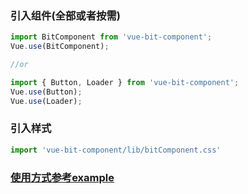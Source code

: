 ### 引入组件(全部或者按需)
```javascript
import BitComponent from 'vue-bit-component';
Vue.use(BitComponent);

//or

import { Button, Loader } from 'vue-bit-component';
Vue.use(Button);
Vue.use(Loader);
```

### 引入样式
```javascript
import 'vue-bit-component/lib/bitComponent.css'
```

### [使用方式参考example](https://github.com/erluzi/vue-bit-component/tree/master/example/views)
